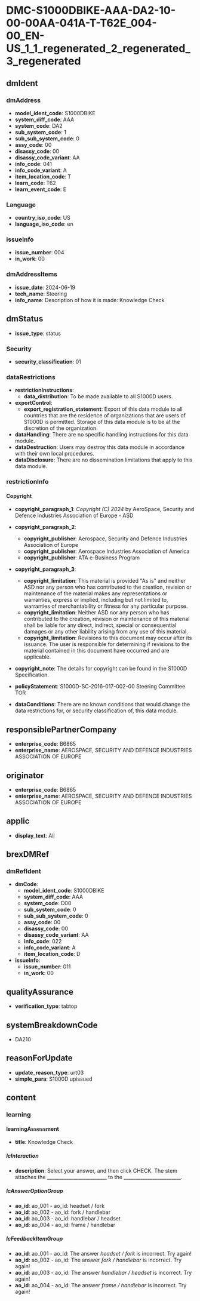 # DMC-S1000DBIKE-AAA-DA2-10-00-00AA-041A-T-T62E_004-00_EN-US_1_1_regenerated_2_regenerated_3_regenerated

## dmIdent

### dmAddress

*   **model_ident_code**: S1000DBIKE
*   **system_diff_code**: AAA
*   **system_code**: DA2
*   **sub_system_code**: 1
*   **sub_sub_system_code**: 0
*   **assy_code**: 00
*   **disassy_code**: 00
*   **disassy_code_variant**: AA
*   **info_code**: 041
*   **info_code_variant**: A
*   **item_location_code**: T
*   **learn_code**: T62
*   **learn_event_code**: E

### Language

*   **country_iso_code**: US
*   **language_iso_code**: en

### issueInfo

*   **issue_number**: 004
*   **in_work**: 00

### dmAddressItems

*   **issue_date**: 2024-06-19
*   **tech_name**: Steering
*   **info_name**: Description of how it is made: Knowledge Check

## dmStatus

*   **issue_type**: status

### Security

*   **security_classification**: 01

### dataRestrictions

*   **restrictionInstructions**:
    *   **data_distribution**: To be made available to all S1000D users.
*   **exportControl**:
    *   **export_registration_statement**: Export of this data module to all countries that are the residence of organizations that are users of S1000D is permitted. Storage of this data module is to be at the discretion of the organization.
*   **dataHandling**: There are no specific handling instructions for this data module.
*   **dataDestruction**: Users may destroy this data module in accordance with their own local procedures.
*   **dataDisclosure**: There are no dissemination limitations that apply to this data module.

### restrictionInfo

#### Copyright

*   **copyright_paragraph_1**: *Copyright (C) 2024* by AeroSpace, Security and Defence Industries Association of Europe - ASD
*   **copyright_paragraph_2**:
    *   **copyright_publisher**: Aerospace, Security and Defence Industries Association of Europe
    *   **copyright_publisher**: Aerospace Industries Association of America
    *   **copyright_publisher**: ATA e-Business Program
*   **copyright_paragraph_3**:
    *   **copyright_limitation**: This material is provided "As is" and neither ASD nor any person who has contributed to the creation, revision or maintenance of the material makes any representations or warranties, express or implied, including but not limited to, warranties of merchantability or fitness for any particular purpose.
    *   **copyright_limitation**: Neither ASD nor any person who has contributed to the creation, revision or maintenance of this material shall be liable for any direct, indirect, special or consequential damages or any other liability arising from any use of this material.
    *   **copyright_limitation**: Revisions to this document may occur after its issuance. The user is responsible for determining if revisions to the material contained in this document have occurred and are applicable.
*   **copyright_note**: The details for copyright can be found in the S1000D Specification.

*   **policyStatement**: S1000D-SC-2016-017-002-00 Steering Committee TOR
*   **dataConditions**: There are no known conditions that would change the data restrictions for, or security classification of, this data module.

## responsiblePartnerCompany

*   **enterprise_code**: B6865
*   **enterprise_name**: AEROSPACE, SECURITY AND DEFENCE INDUSTRIES ASSOCIATION OF EUROPE

## originator

*   **enterprise_code**: B6865
*   **enterprise_name**: AEROSPACE, SECURITY AND DEFENCE INDUSTRIES ASSOCIATION OF EUROPE

## applic

*   **display_text**: All

## brexDMRef

### dmRefIdent

*   **dmCode**:
    *   **model_ident_code**: S1000DBIKE
    *   **system_diff_code**: AAA
    *   **system_code**: D00
    *   **sub_system_code**: 0
    *   **sub_sub_system_code**: 0
    *   **assy_code**: 00
    *   **disassy_code**: 00
    *   **disassy_code_variant**: AA
    *   **info_code**: 022
    *   **info_code_variant**: A
    *   **item_location_code**: D
*   **issueInfo**:
    *   **issue_number**: 011
    *   **in_work**: 00

## qualityAssurance

*   **verification_type**: tabtop

## systemBreakdownCode

*   DA210

## reasonForUpdate

*   **update_reason_type**: urt03
*   **simple_para**: S1000D upissued

## content

### learning

#### learningAssessment

*   **title**: Knowledge Check

##### lcInteraction

*   **description**: Select your answer, and then click CHECK. The stem attaches the _________________________ to the ________________________.

##### lcAnswerOptionGroup

*   **ao_id**: ao_001 - ao_id: headset / fork
*   **ao_id**: ao_002 - ao_id: fork / handlebar
*   **ao_id**: ao_003 - ao_id: handlebar / headset
*   **ao_id**: ao_004 - ao_id: frame / handlebar

##### lcFeedbackItemGroup

*   **ao_id**: ao_001 - ao_id: The answer *headset / fork* is incorrect. Try again!
*   **ao_id**: ao_002 - ao_id: The answer *fork / handlebar* is incorrect. Try again!
*   **ao_id**: ao_003 - ao_id: The answer *handlebar / headset* is incorrect. Try again!
*   **ao_id**: ao_004 - ao_id: The answer *frame / handlebar* is incorrect. Try again!